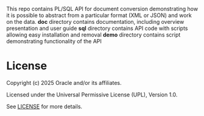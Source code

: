 This repo contains PL/SQL API for document conversion demonstrating how it is possible to abstract from a particular format (XML or JSON) and work on the data.
**doc** directory contains documentation, including overview presentation and user guide
**sql** directory contains API code with scripts allowing easy installation and removal
**demo** directory contains script demonstrating functionality of the API

# License

Copyright (c) 2025 Oracle and/or its affiliates.

Licensed under the Universal Permissive License (UPL), Version 1.0.

See [LICENSE](https://github.com/oracle-devrel/technology-engineering/blob/main/LICENSE) for more details.


